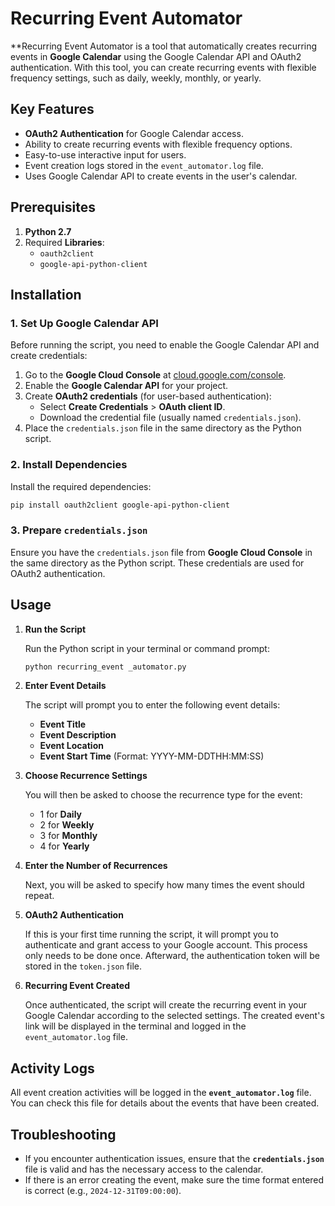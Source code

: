 # Recurring Event Automator

**Recurring Event Automator is a tool that automatically creates recurring events in **Google Calendar** using the Google Calendar API and OAuth2 authentication. With this tool, you can create recurring events with flexible frequency settings, such as daily, weekly, monthly, or yearly.

## Key Features
- **OAuth2 Authentication** for Google Calendar access.
- Ability to create recurring events with flexible frequency options.
- Easy-to-use interactive input for users.
- Event creation logs stored in the `event_automator.log` file.
- Uses Google Calendar API to create events in the user's calendar.

## Prerequisites
1. **Python 2.7**
2. Required **Libraries**:
   - `oauth2client`
   - `google-api-python-client`

## Installation

### 1. Set Up Google Calendar API
Before running the script, you need to enable the Google Calendar API and create credentials:

1. Go to the **Google Cloud Console** at [cloud.google.com/console](https://cloud.google.com/console).
2. Enable the **Google Calendar API** for your project.
3. Create **OAuth2 credentials** (for user-based authentication):
   - Select **Create Credentials** > **OAuth client ID**.
   - Download the credential file (usually named `credentials.json`).
4. Place the `credentials.json` file in the same directory as the Python script.

### 2. Install Dependencies

Install the required dependencies:

```bash
pip install oauth2client google-api-python-client
```

### 3. Prepare `credentials.json`
Ensure you have the `credentials.json` file from **Google Cloud Console** in the same directory as the Python script. These credentials are used for OAuth2 authentication.

## Usage

1. **Run the Script**

   Run the Python script in your terminal or command prompt:

   ```bash
   python recurring_event _automator.py
   ```

2. **Enter Event Details**
   
   The script will prompt you to enter the following event details:
   - **Event Title**
   - **Event Description**
   - **Event Location**
   - **Event Start Time** (Format: YYYY-MM-DDTHH:MM:SS)

3. **Choose Recurrence Settings**
   
   You will then be asked to choose the recurrence type for the event:
   - 1 for **Daily**
   - 2 for **Weekly**
   - 3 for **Monthly**
   - 4 for **Yearly**

4. **Enter the Number of Recurrences**
   
   Next, you will be asked to specify how many times the event should repeat.

5. **OAuth2 Authentication**
   
   If this is your first time running the script, it will prompt you to authenticate and grant access to your Google account. This process only needs to be done once. Afterward, the authentication token will be stored in the `token.json` file.

6. **Recurring Event Created**
   
   Once authenticated, the script will create the recurring event in your Google Calendar according to the selected settings. The created event's link will be displayed in the terminal and logged in the `event_automator.log` file.


## Activity Logs
All event creation activities will be logged in the **`event_automator.log`** file. You can check this file for details about the events that have been created.

## Troubleshooting
- If you encounter authentication issues, ensure that the **`credentials.json`** file is valid and has the necessary access to the calendar.
- If there is an error creating the event, make sure the time format entered is correct (e.g., `2024-12-31T09:00:00`).

